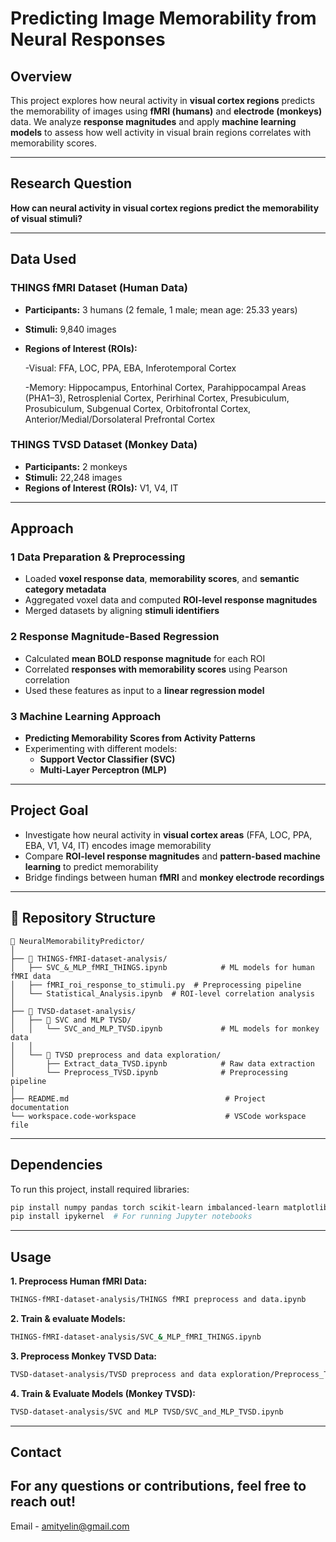 # **Predicting Image Memorability from Neural Responses**

## **Overview**

This project explores how neural activity in **visual cortex regions** predicts the memorability of images using **fMRI (humans)** and **electrode (monkeys)** data. We analyze **response magnitudes** and apply **machine learning models** to assess how well activity in visual brain regions correlates with memorability scores.

---

## **Research Question**

**How can neural activity in visual cortex regions predict the memorability of visual stimuli?**

---

## **Data Used**

### **THINGS fMRI Dataset** (Human Data)

- **Participants:** 3 humans (2 female, 1 male; mean age: 25.33 years)
- **Stimuli:** 9,840 images
- **Regions of Interest (ROIs):**

  -Visual: FFA, LOC, PPA, EBA, Inferotemporal Cortex

  -Memory: Hippocampus, Entorhinal Cortex, Parahippocampal Areas (PHA1–3), Retrosplenial Cortex, Perirhinal Cortex, Presubiculum, Prosubiculum, Subgenual Cortex, Orbitofrontal Cortex, Anterior/Medial/Dorsolateral Prefrontal Cortex

### **THINGS TVSD Dataset** (Monkey Data)

- **Participants:** 2 monkeys
- **Stimuli:** 22,248 images
- **Regions of Interest (ROIs):** V1, V4, IT

---

## **Approach**

### **1️ Data Preparation & Preprocessing**

- Loaded **voxel response data**, **memorability scores**, and **semantic category metadata**
- Aggregated voxel data and computed **ROI-level response magnitudes**
- Merged datasets by aligning **stimuli identifiers**

### **2️ Response Magnitude-Based Regression**

- Calculated **mean BOLD response magnitude** for each ROI
- Correlated **responses with memorability scores** using Pearson correlation
- Used these features as input to a **linear regression model**

### **3️ Machine Learning Approach**

- **Predicting Memorability Scores from Activity Patterns**
- Experimenting with different models:
  - **Support Vector Classifier (SVC)**
  - **Multi-Layer Perceptron (MLP)**

---

## **Project Goal**

- Investigate how neural activity in **visual cortex areas** (FFA, LOC, PPA, EBA, V1, V4, IT) encodes image memorability
- Compare **ROI-level response magnitudes** and **pattern-based machine learning** to predict memorability
- Bridge findings between human **fMRI** and **monkey electrode recordings**

---

## **📂 Repository Structure**

```
📁 NeuralMemorabilityPredictor/
│
├── 📁 THINGS-fMRI-dataset-analysis/
│   ├── SVC_&_MLP_fMRI_THINGS.ipynb            # ML models for human fMRI data
│   ├── fMRI_roi_response_to_stimuli.py  # Preprocessing pipeline
│   └── Statistical_Analysis.ipynb  # ROI-level correlation analysis
│
├── 📁 TVSD-dataset-analysis/
│   ├── 📁 SVC and MLP TVSD/
│   │   └── SVC_and_MLP_TVSD.ipynb             # ML models for monkey data
│   │
│   └── 📁 TVSD preprocess and data exploration/
│       ├── Extract_data_TVSD.ipynb            # Raw data extraction
│       └── Preprocess_TVSD.ipynb              # Preprocessing pipeline
│
├── README.md                                   # Project documentation
└── workspace.code-workspace                    # VSCode workspace file

```

---

## **Dependencies**

To run this project, install required libraries:

```bash
pip install numpy pandas torch scikit-learn imbalanced-learn matplotlib seaborn h5py plotly
pip install ipykernel  # For running Jupyter notebooks
```

---

## **Usage**

**1. Preprocess Human fMRI Data:**

```bash
THINGS-fMRI-dataset-analysis/THINGS fMRI preprocess and data.ipynb
```

**2. Train & evaluate Models:**

```bash
THINGS-fMRI-dataset-analysis/SVC_&_MLP_fMRI_THINGS.ipynb
```

**3. Preprocess Monkey TVSD Data:**

```bash
TVSD-dataset-analysis/TVSD preprocess and data exploration/Preprocess_TVSD.ipynb
```

**4️. Train & Evaluate Models (Monkey TVSD):**

```bash
TVSD-dataset-analysis/SVC and MLP TVSD/SVC_and_MLP_TVSD.ipynb
```

---

## **Contact**

## For any questions or contributions, feel free to reach out!

Email - amityelin@gmail.com

